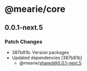 # @mearie/core

## 0.0.1-next.5

### Patch Changes

- 387b81b: Version packages
- Updated dependencies [387b81b]
  - @mearie/shared@0.0.1-next.5
